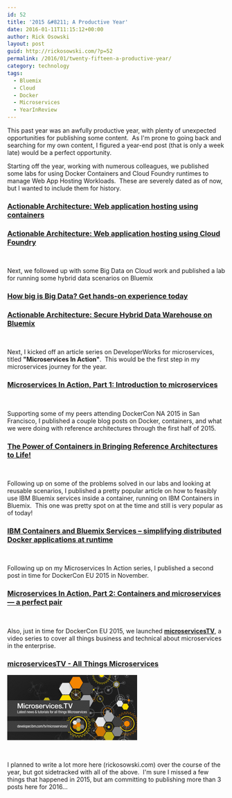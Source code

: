 ```yaml
---
id: 52
title: '2015 &#8211; A Productive Year'
date: 2016-01-11T11:15:12+00:00
author: Rick Osowski
layout: post
guid: http://rickosowski.com/?p=52
permalink: /2016/01/twenty-fifteen-a-productive-year/
category: technology
tags:
  - Bluemix
  - Cloud
  - Docker
  - Microservices
  - YearInReview
---
```

This past year was an awfully productive year, with plenty of unexpected opportunities for publishing some content.  As I'm prone to going back and searching for my own content, I figured a year-end post (that is only a week late) would be a perfect opportunity.

Starting off the year, working with numerous colleagues, we published some labs for using Docker Containers and Cloud Foundry runtimes to manage Web App Hosting Workloads.  These are severely dated as of now, but I wanted to include them for history.

### [Actionable Architecture: Web application hosting using containers](https://developer.ibm.com/bluemix/docs/actionable-architecture-building-web-application-hosting-containers/)

### [Actionable Architecture: Web application hosting using Cloud Foundry](https://developer.ibm.com/bluemix/docs/actionable-architecture-building-web-application-hosting-cloud-foundry/)

&nbsp;

Next, we followed up with some Big Data on Cloud work and published a lab for running some hybrid data scenarios on Bluemix

### [How big is Big Data? Get hands-on experience today](https://developer.ibm.com/bluemix/2015/06/16/how-big-is-big-data/)

### [Actionable Architecture: Secure Hybrid Data Warehouse on Bluemix](https://developer.ibm.com/bluemix/docs/actionable-architecture-secure-hybrid-data-warehouse-bluemix-big-data-workshop-1/)

&nbsp;

Next, I kicked off an article series on DeveloperWorks for microservices, titled **"Microservices In Action"**.  This would be the first step in my microservices journey for the year.

### [Microservices In Action, Part 1: Introduction to microservices](http://www.ibm.com/developerworks/cloud/library/cl-bluemix-microservices-in-action-part-1-trs/index.html)

&nbsp;

Supporting some of my peers attending DockerCon NA 2015 in San Francisco, I published a couple blog posts on Docker, containers, and what we were doing with reference architectures through the first half of 2015.

### [The Power of Containers in Bringing Reference Architectures to Life!](https://developer.ibm.com/opentech/2015/06/19/the-power-of-containers-in-bringing-reference-architectures-to-life/)

&nbsp;

Following up on some of the problems solved in our labs and looking at reusable scenarios, I published a pretty popular article on how to feasibly use IBM Bluemix services inside a container, running on IBM Containers in Bluemix.  This one was pretty spot on at the time and still is very popular as of today!

### [IBM Containers and Bluemix Services – simplifying distributed Docker applications at runtime](https://developer.ibm.com/bluemix/2015/07/06/simplifying-distributed-docker-applications/)

&nbsp;

Following up on my Microservices In Action series, I published a second post in time for DockerCon EU 2015 in November.

### [Microservices In Action, Part 2: Containers and microservices — a perfect pair](http://www.ibm.com/developerworks/cloud/library/cl-bluemix-microservices-in-action-part-2-trs/index.html)

&nbsp;

Also, just in time for DockerCon EU 2015, we launched **[microservicesTV](https://developer.ibm.com/tv/microservices/)**, a video series to cover all things business and technical about microservices in the enterprise.

### [microservicesTV - All Things Microservices](https://developer.ibm.com/tv/microservices/)

<img src="/custom-media/CUleAm6XIAE8-Z3.png-large-300x150.png" alt="microservicesTV - All things microservices" width="300" height="150" />

&nbsp;

I planned to write a lot more here (rickosowski.com) over the course of the year, but got sidetracked with all of the above.  I'm sure I missed a few things that happened in 2015, but am committing to publishing more than 3 posts here for 2016...
